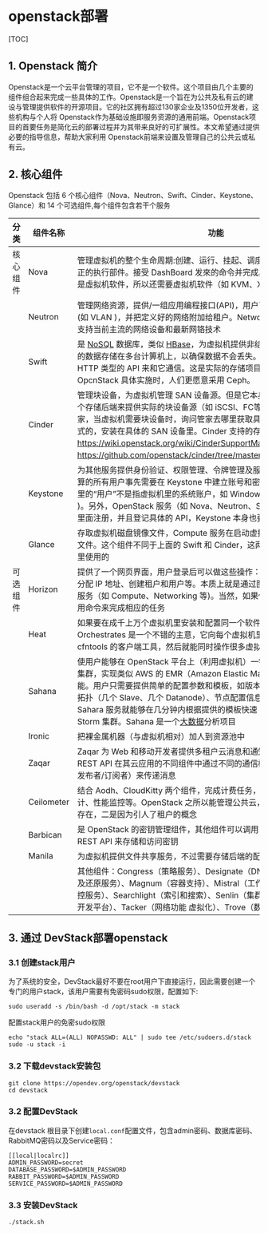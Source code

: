 # openstack部署



[TOC]

## 1. Openstack 简介

​	Openstack是一个云平台管理的项目，它不是一个软件。这个项目由几个主要的组件组合起来完成一些具体的工作。Openstack是一个旨在为公共及私有云的建设与管理提供软件的开源项目。它的社区拥有超过130家企业及1350位开发者，这些机构与个人将 Openstack作为基础设施即服务资源的通用前端。Openstack项目的首要任务是简化云的部署过程并为其带来良好的可扩展性。本文希望通过提供必要的指导信息，帮助大家利用 Openstack前端来设置及管理自己的公共云或私有云。



## 2. 核心组件

Openstack 包括 6 个核心组件（Nova、Neutron、Swift、Cinder、Keystone、Glance）和 14 个可选组件,每个组件包含若干个服务



| 分类     | 组件名称   | 功能                                                         |
| -------- | ---------- | ------------------------------------------------------------ |
| 核心组件 | Nova       | 管理虚拟机的整个生命周期:创建、运行、挂起、调度、关闭、销毁等。这是真正的执行部件。接受 DashBoard 发來的命令并完成具体的动作。但是 Nova 不是虛拟机软件，所以还需要虚拟机软件（如 KVM、Xen、Hyper-v 等）配合 |
|          | Neutron    | 管理网络资源，提供/一组应用编程接口(API)，用户可以调用它们来定义网络(如 VLAN )，并把定义好的网络附加给租户。Networking 是一个插件式结构，支持当前主流的网络设备和最新网铬技术 |
|          | Swift      | 是 [NoSQL](http://c.biancheng.net/nosql/) 数据库，类似 [HBase](http://c.biancheng.net/hbase/)，为虚拟机提供非结构化数据存储，它把相同的数据存储在多台计箅机上，以确保数据不会丢失。用户可通过 RESTful 和 HTTP 类型的 API 来和它通信。这是实际的存储项目，类似 Ceph，不过在 OpcnStack 具体实施时，人们更愿意采用 Ceph。 |
|          | Cinder     | 管理块设备，为虚拟机管理 SAN 设备源。但是它本身不是块设备源， 需要一个存储后端来提供实际的块设备源（如 iSCSI、FC等）。Cinder 相当于一个管家，当虚拟机需要块设备时，询问管家去哪里获取具体的块设备。它也是插件式的，安装在具体的 SAN 设备里。Cinder 支持的存储后端品牌参见 https://wiki.openstack.org/wiki/CinderSupportMatrix，驱动参见 https://github.com/openstack/cinder/tree/master/cinder/volume/drivers。 |
|          | Keystone   | 为其他服务提供身份验证、权限管理、令牌管理及服务名册管理。要使用云计算的所有用户事先需要在 Keystone 中建立账号和密码，并定义权限（注意:这里的“用户”不是指虚拟机里的系统账户，如 Windows 7 中的 Administrator )。另外，OpenStack 服务（如 Nova、Neutron、Swift、Cinder 等）也要在里面注册，并且登记具体的 API，Keystone 本身也要注册和登记 API |
|          | Glance     | 存取虚拟机磁盘镜像文件，Compute 服务在启动虚拟机时需要从这里获取镜像文件。这个组件不同于上面的 Swift 和 Cinder，这两者提供的 存储是在虚拟机里使用的 |
| 可选组件 | Horizon    | 提供了一个网页界面，用户登录后可以做这些操作：管理虚拟机、配置权限、分配 IP 地址、创建租户和用户等。本质上就是通过图形化的 操作界面控制其他服务（如 Compute、Networking 等)。当然，如果你熟悉命令，也可以直接采用命令来完成相应的任务 |
|          | Heat       | 如果要在成千上万个虚拟机里安装和配置同一个软件，该怎么办？采用 Orchestrates 是一个不错的主意，它向每个虚拟机里注人一个名叫 heat-cfntools 的客户端工具，然后就能同时操作很多虚拟机 |
|          | Sahana     | 使用户能够在 OpenStack 平台上（利用虚拟机）一键式创建和管理 Hadoop 集群，实现类似 AWS 的 EMR（Amazon Elastic MapReduce Service）功能。用户只需要提供简单的配置参数和模板，如版本信息（CDH 版本）、集群拓扑（几个 Slave、几个 Datanode）、节点配置信息（CPU、内存）等，Sahara 服务就能够在几分钟内根据提供的模板快速 部署 Hadoop、Spark 及 Storm 集群。Sahana 是一个[大数据](http://c.biancheng.net/big_data/)分析项目 |
|          | Ironic     | 把裸金属机器（与虚拟机相对）加人到资源池中                   |
|          | Zaqar      | Zaqar 为 Web 和移动开发者提供多租户云消息和通知服务，开发人员可以通过 REST API 在其云应用的不同组件中通过不同的通信模式（如 生产者/消费者或发布者/订阅者）来传递消息 |
|          | Ceilometer | 结合 Aodh、CloudKitty 两个组件，完成计费任务，如结算、消耗的 资源统计、性能监控等。OpenStack 之所以能管理公共云，一是因为 Ceilometer 的存在，二是因为引人了租户的概念 |
|          | Barbican   | 是 OpenStack 的密钥管理组件，其他组件可以调用 Barbican 对外暴露的 REST API 来存储和访问密钥 |
|          | Manila     | 为虚拟机提供文件共享服务，不过需要存储后端的配合             |
|          |            | 其他组件：Congress（策略服务）、Designate（DNS 服务）、Freezer（备份及还原服务）、Magnum（容器支持）、Mistral（工作流服务）、Monasca（监控服务）、Searchlight（索引和搜索）、Senlin（集群服务）、Solum（APP集成开发平台）、Tacker（网络功能 虚拟化）、Trove（数据库服务） |



## 3. 通过 DevStack部署openstack

### 3.1 创建stack用户

为了系统的安全，DevStack最好不要在root用户下直接运行，因此需要创建一个专门的用户stack，该用户需要有免密码sudo权限，配置如下:

```
sudo useradd -s /bin/bash -d /opt/stack -m stack
```

配置stack用户的免密sudo权限

```
echo "stack ALL=(ALL) NOPASSWD: ALL" | sudo tee /etc/sudoers.d/stack
sudo -u stack -i
```

### 3.2  下载devstack安装包

```
git clone https://opendev.org/openstack/devstack
cd devstack
```

### 3.2 配置DevStack

在devstack 根目录下创建`local.conf`配置文件，包含admin密码、数据库密码、RabbitMQ密码以及Service密码：

```
[[local|localrc]]
ADMIN_PASSWORD=secret
DATABASE_PASSWORD=$ADMIN_PASSWORD
RABBIT_PASSWORD=$ADMIN_PASSWORD
SERVICE_PASSWORD=$ADMIN_PASSWORD
```



### 3.3 安装DevStack

```
./stack.sh
```



